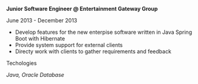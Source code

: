 <b>Junior Software Engineer @ Entertainment Gateway Group</b>

<span class="text-sm">June 2013 - December 2013</span>

<ul class="list-bullets text-sm">
<li>Develop features for the new enterpise software written in Java Spring Boot with Hibernate</li>
<li>Provide system support for external clients</li>
<li>Directy work with clients to gather requirements and feedback</li>
</ul>

<span class="text-sm">Techologies</span>

<i class="text-sm">Java, Oracle Database</i>
